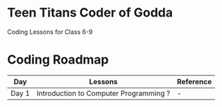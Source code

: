 # Teen Titans Coder of Godda
Coding Lessons for Class 6-9 


# Coding Roadmap

| Day    | Lessons | Reference | 
|--------|----------|----------|
| Day 1  | Introduction to Computer Programming ? | - |

